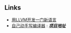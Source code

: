 ## Links
- [用LLVM开发一门新语言](https://llvm-tutorial-cn.readthedocs.io/en/latest/index.html)
- [自己动手写编译器](https://pandolia.net/tinyc/ch1_overview.html)
   : [***项目地址***](https://github.com/pandolia/tinyc)
